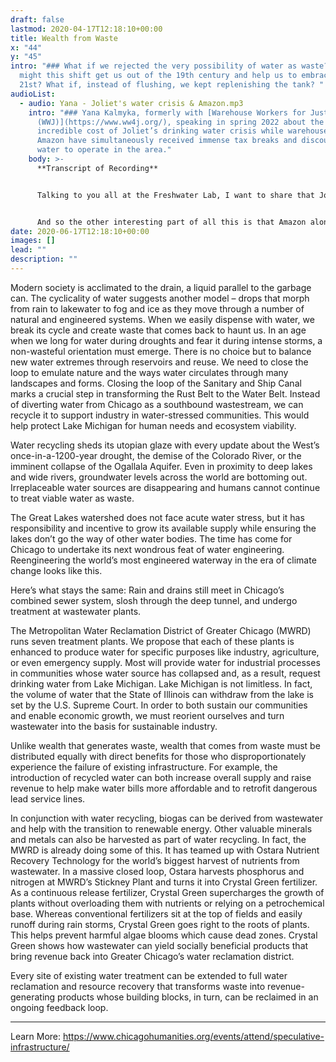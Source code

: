 ```yaml
---
draft: false
lastmod: 2020-04-17T12:18:10+00:00
title: Wealth from Waste
x: "44"
y: "45"
intro: "### What if we rejected the very possibility of water as waste? How
  might this shift get us out of the 19th century and help us to embrace the
  21st? What if, instead of flushing, we kept replenishing the tank? "
audioList:
  - audio: Yana - Joliet's water crisis & Amazon.mp3
    intro: "### Yana Kalmyka, formerly with [Warehouse Workers for Justice
      (WWJ)](https://www.ww4j.org/), speaking in spring 2022 about the
      incredible cost of Joliet’s drinking water crisis while warehouses like
      Amazon have simultaneously received immense tax breaks and discounts on
      water to operate in the area."
    body: >-
      **Transcript of Recording**


      Talking to you all at the Freshwater Lab, I want to share that Joliet is in the middle of a water crisis, and a lot of the south suburbs are close to follow. Joliet is projected to be unable to meet their demand with their current water source by 2030, so that's a timetable of less than ten years before people don't have access to that water. Currently, the water source is an aquifer, so it's more related to the lake than the river. But water systems are all deeply entwined. And it's really fascinating because people need a new water source. They're trying to build this billion dollar pipeline to Chicago to start getting water from Lake Michigan, which is great. And actually, a lot of our folks are excited to have potentially cleaner water than what they've had before. But the city is saying that to pay for this billion dollar pipeline, they are going to triple people's water bills. And we do a lot of engagement on the doors around this. And folks have told me straight up many times that they would have to leave their home, potentially a home that they grew up in or move their family to, or whatever many reasons folks might have for setting up a home in Joliet, but they wouldn't be able to afford their lifestyle anymore if their water bill tripled. Right. And for a working class person, and especially if we go back to my stats about how much warehouse workers in particular are making, that triple increase is really dire. 


      And so the other interesting part of all this is that Amazon alone has gotten about $741 million in tax breaks from Northeast Illinois alone. So just the Chicago land area that we're in. And that's almost enough to pay for the entire pipeline. And this is money that's coming from taxpayer dollars that has been given to Amazon to set up shop, to provide unsafe and unstable jobs for people. And so to say all that, some of the work we've been doing is getting community members together, really getting input on what we think might be a fair solution for the community, and landing on asking some of these huge multi billion dollar corporations that are profiting excessively from this region in particular, to pay a little bit more so that everyone else can pay a little less. And out of our curiosity, we filed a Freedom of Information Act request, which was subsequently covered in a [Belt article](https://beltmag.com/joliet-illinois-largest-inland-port-running-out-of-water/) by a great reporter, Adam Mahoney. And we were curious to know how much Amazon is using and other warehouses are using. And we found that Amazon by itself, so just one of hundreds of warehouses in Will County, is using over 106 times the water as a regular household, and yet are paying pretty much the same rate. Right. And not to mention all the tax breaks they're getting. So within those tax breaks or water bills, are more than covered, right?
date: 2020-06-17T12:18:10+00:00
images: []
lead: ""
description: ""
---
```

Modern society is acclimated to the drain, a liquid parallel to the garbage can. The cyclicality of water suggests another model – drops that morph from rain to lakewater to fog and ice as they move through a number of natural and engineered systems. When we easily dispense with water, we break its cycle and create waste that comes back to haunt us. In an age when we long for water during droughts and fear it during intense storms, a non-wasteful orientation must emerge. There is no choice but to balance new water extremes through reservoirs and reuse.  We need to close the loop to emulate nature and the ways water circulates through many landscapes and forms.
Closing the loop of the Sanitary and Ship Canal marks a crucial step in transforming the Rust Belt to the Water Belt. Instead of diverting water from Chicago as a southbound wastestream, we can recycle it to support industry in water-stressed communities. This would help protect Lake Michigan for human needs and ecosystem viability. 

Water recycling sheds its utopian glaze with every update about the West’s once-in-a-1200-year drought, the demise of the Colorado River, or the imminent collapse of the Ogallala Aquifer. Even in proximity to deep lakes and wide rivers, groundwater levels across the world are bottoming out. Irreplaceable water sources are disappearing and humans cannot continue to treat viable water as waste.  

The Great Lakes watershed does not face acute water stress, but it has responsibility and incentive to grow its available supply while ensuring the lakes don’t go the way of other water bodies. The time has come for Chicago to undertake its next wondrous feat of water engineering. Reengineering the world’s most engineered waterway in the era of climate change looks like this.

Here’s what stays the same: Rain and drains still meet in Chicago’s combined sewer system, slosh through the deep tunnel, and undergo treatment at wastewater plants.

The Metropolitan Water Reclamation District of Greater Chicago (MWRD) runs seven treatment plants. We propose that each of these plants is enhanced to produce water for specific purposes like industry, agriculture, or even emergency supply. Most will provide water for industrial processes in communities whose water source has collapsed and, as a result, request drinking water from Lake Michigan. Lake Michigan is not limitless. In fact, the volume of water that the State of Illinois can withdraw from the lake is set by the U.S. Supreme Court. In order to both sustain our communities and enable economic growth, we must reorient ourselves and turn wastewater into the basis for sustainable industry. 

Unlike wealth that generates waste, wealth that comes from waste must be distributed equally with direct benefits for those who disproportionately experience the failure of existing infrastructure. For example, the introduction of recycled water can both increase overall supply and raise revenue to help make water bills more affordable and to retrofit dangerous lead service lines.

In conjunction with water recycling, biogas can be derived from wastewater and help with the transition to renewable energy. Other valuable minerals and metals can also be harvested as part of water recycling. In fact, the MWRD is already doing some of this. It has teamed up with Ostara Nutrient Recovery Technology for the world’s biggest harvest of nutrients from wastewater. In a massive closed loop, Ostara harvests phosphorus and nitrogen at MWRD’s Stickney Plant and turns it into Crystal Green fertilizer. As a continuous release fertilizer, Crystal Green supercharges the growth of plants without overloading them with nutrients or relying on a petrochemical base. Whereas conventional fertilizers sit at the top of fields and easily runoff during rain storms, Crystal Green goes right to the roots of plants. This helps prevent harmful algae blooms which cause dead zones. Crystal Green shows how wastewater can yield socially beneficial products that bring revenue back into Greater Chicago’s water reclamation district.

Every site of existing water treatment can be extended to full water reclamation and resource recovery that transforms waste into revenue-generating products whose building blocks, in turn, can be reclaimed in an ongoing feedback loop.

---

Learn More:
https://www.chicagohumanities.org/events/attend/speculative-infrastructure/
